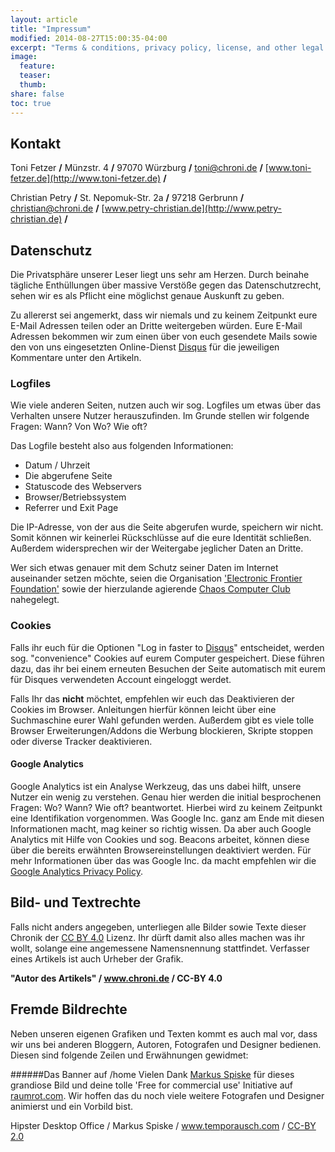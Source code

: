 ```yaml
---
layout: article
title: "Impressum"
modified: 2014-08-27T15:00:35-04:00
excerpt: "Terms & conditions, privacy policy, license, and other legal stuff you won’t read."
image:
  feature:
  teaser:
  thumb:
share: false
toc: true
---
```

## Kontakt

Toni Fetzer **/**
Münzstr. 4 **/**
97070 Würzburg **/**
toni@chroni.de **/**
[www.toni-fetzer.de](http://www.toni-fetzer.de) **/**

Christian Petry **/**
St. Nepomuk-Str. 2a **/**
97218 Gerbrunn **/**
christian@chroni.de **/**
[www.petry-christian.de](http://www.petry-christian.de) **/**

## Datenschutz

Die Privatsphäre unserer Leser liegt uns sehr am Herzen. Durch beinahe tägliche Enthüllungen über massive Verstöße gegen das Datenschutzrecht, sehen wir es als Pflicht eine möglichst genaue Auskunft zu geben. 

Zu allererst sei angemerkt, dass wir niemals und zu keinem Zeitpunkt eure E-Mail Adressen teilen oder an Dritte weitergeben würden. Eure E-Mail Adressen bekommen wir zum einen über von euch gesendete Mails sowie den von uns eingesetzten Online-Dienst [Disqus](https://disqus.com) für die jeweiligen Kommentare unter den Artikeln. 


### Logfiles

Wie viele anderen Seiten, nutzen auch wir sog. Logfiles um etwas über das Verhalten unsere Nutzer herauszufinden. Im Grunde stellen wir folgende Fragen: Wann? Von Wo? Wie oft? 

Das Logfile besteht also aus folgenden Informationen:

* Datum / Uhrzeit
* Die abgerufene Seite
* Statuscode des Webservers
* Browser/Betriebssystem
* Referrer und Exit Page

Die IP-Adresse, von der aus die Seite abgerufen wurde, speichern wir nicht. Somit können wir keinerlei Rückschlüsse auf die eure Identität schließen. Außerdem widersprechen wir der Weitergabe jeglicher Daten an Dritte. 

Wer sich etwas genauer mit dem Schutz seiner Daten im Internet auseinander setzen möchte, seien die Organisation ['Electronic Frontier Foundation'](https://www.eff.org/de/wp/effs-top-12-ways-protect-your-online-privacy) sowie der hierzulande agierende [Chaos Computer Club](https://www.ccc.de) nahegelegt.


### Cookies 

Falls ihr euch für die Optionen "Log in faster to [Disqus](http://disqus.com)" entscheidet,  werden sog. "convenience" Cookies auf eurem Computer gespeichert. Diese führen dazu, das ihr bei einem erneuten Besuchen der Seite automatisch mit eurem für Disques verwendeten Account eingeloggt werdet.

Falls Ihr das **nicht** möchtet, empfehlen wir euch das Deaktivieren der Cookies im Browser. Anleitungen hierfür können leicht über eine Suchmaschine eurer Wahl gefunden werden. Außerdem gibt es viele tolle Browser Erweiterungen/Addons die Werbung blockieren, Skripte stoppen oder diverse Tracker deaktivieren. 


#### Google Analytics

Google Analytics ist ein Analyse Werkzeug, das uns dabei hilft, unsere Nutzer ein wenig zu verstehen. Genau hier werden die initial besprochenen Fragen: Wo? Wann? Wie oft? beantwortet. Hierbei wird zu keinem Zeitpunkt eine Identifikation vorgenommen. Was Google Inc. ganz am Ende mit diesen Informationen macht, mag keiner so richtig wissen. Da aber auch Google Analytics mit Hilfe von Cookies und sog. Beacons arbeitet, können diese über die bereits erwähnten Browsereinstellungen deaktiviert werden. Für mehr Informationen über das was Google Inc. da macht empfehlen wir die [Google Analytics Privacy Policy](http://www.google.com/analytics/learn/privacy.html).


## Bild- und Textrechte

Falls nicht anders angegeben, unterliegen alle Bilder sowie Texte dieser Chronik der [CC BY 4.0](https://creativecommons.org/licenses/by/4.0/legalcode) Lizenz. Ihr dürft damit also alles machen was ihr wollt, solange eine angemessene Namensnennung stattfindet. Verfasser eines Artikels ist auch Urheber der Grafik.

**"Autor des Artikels" / www.chroni.de / CC-BY 4.0**


## Fremde Bildrechte
Neben unseren eigenen Grafiken und Texten kommt es auch mal vor, dass wir uns bei anderen Bloggern, Autoren, Fotografen und Designer bedienen. Diesen sind folgende Zeilen und Erwähnungen gewidmet: 

######Das Banner auf /home
Vielen Dank [Markus Spiske](http://www.temporausch.com) für dieses grandiose Bild und deine tolle 'Free for commercial use' Initiative auf [raumrot.com](http://raumrot.com). Wir hoffen das du noch viele weitere Fotografen und Designer animierst und ein Vorbild bist. 

Hipster Desktop Office / Markus Spiske / www.temporausch.com / [CC-BY 2.0](https://creativecommons.org/licenses/by/2.0/de/legalcode) 
